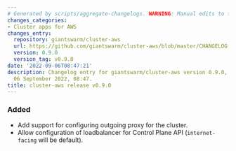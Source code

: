 ```yaml
---
# Generated by scripts/aggregate-changelogs. WARNING: Manual edits to this files will be overwritten.
changes_categories:
- Cluster apps for AWS
changes_entry:
  repository: giantswarm/cluster-aws
  url: https://github.com/giantswarm/cluster-aws/blob/master/CHANGELOG.md#090---2022-09-06
  version: 0.9.0
  version_tag: v0.9.0
date: '2022-09-06T08:47:21'
description: Changelog entry for giantswarm/cluster-aws version 0.9.0, published on
  06 September 2022, 08:47.
title: cluster-aws release v0.9.0
---
```


### Added
- Add support for configuring outgoing proxy for the cluster.
- Allow configuration of loadbalancer for Control Plane API (`internet-facing` will be default).
